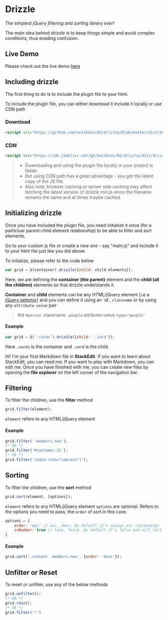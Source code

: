 
# Drizzle
_The simplest jQuery filtering and sorting library ever!_

The main idea behind drizzle is to keep things simple and avoid complex conditions, thus evading confusion.

## Live Demo
Please check out the live demo [here](https://anishnair02.github.io/drizzle/)

## Including drizzle
The first thing to do is to include the plugin file to your html.

To include the plugin file, you can either download it include it locally or use CDN path

### Download
```html
<script src="https://github.com/anishnair02/drizzle/blob/master/dist/drizzle.min.js"></script>
```

### CDN
```html
<script src="https://cdn.jsdelivr.net/gh/anishnair02/drizzle/dist/drizzle.min.js"></script>
```
> - Downloading and using the plugin file locally in your project is faster. 
> - But using CDN path has a great advantage - you get the latest copy of the JS file.
> - Also note, browser caching or server side caching may affect fetching the latest version of drizzle.min.js since the filename remains the same and at times maybe cached.

## Initializing drizzle
Once you have included the plugin file, you need initialize it once (for a particluar parent-child element relationship) to be able to filter and sort elements.

Go to your custom js file or create a new one - say "main.js" and include it to your html file just like you did above.

To initialize, please refer to the code below
```javascript
var grid = $(container).drizzle({child: child-elements});
```            
Here, we are defining the **container (the parent)** element and the **child (all the children)** elements so that drizzle understands it.

**Container** and **child** elements can be any HTML/jQuery element (i.e a [jQuery selector]([https://api.jquery.com/category/selectors/](https://api.jquery.com/category/selectors/))) and you can define it using an `id`, `classname` or by using any `attribute-value` pair
> #id ```#person```
> .classname ```.people``` 
> attribute=value ```type="people"```

#### Example
```javascript
var grid = $('.cards').drizzle({child: '.card'});
```
Here `.cards` is the container and `.card` is the child.

Hi! I'm your first Markdown file in **StackEdit**. If you want to learn about StackEdit, you can read me. If you want to play with Markdown, you can edit me. Once you have finished with me, you can create new files by opening the **file explorer** on the left corner of the navigation bar.

## Filtering
To filter the children, use the **filter** method
```javascript
grid.filter(element);     
```
`element` refers to any HTML/jQuery element

#### Example
```javascript
grid.filter('.members.new');
/* OR */
grid.filter('#customer-21');
/* OR */
grid.filter('[data-role="captain"]');
```

## Sorting
To filter the children, use the **sort** method
```javascript
grid.sort(element, [options]);    
```
`element` refers to any HTML/jQuery element
`options` are optional. Refers to the options you need to pass, the `order` of sort in this case.

```javascript
options = {
	order: 'asc' // asc, desc. By default it's always asc (ascending)
	isNumber: true // true, false. By default it's false and will sort it by alphabets. True will sort it based on the number(value) rather than alphabets.
}
```
#### Example
```javascript
grid.sort('.content .members.new', {order: 'desc'});
```

## Unfilter or Reset
To reset or unfilter, use any of the below methods

```javascript
grid.unfilter();
/* OR */
grid.rain();
/* OR */
grid.filter('*')        
```